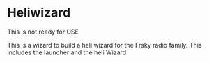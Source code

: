 # Heliwizard
This is not ready for USE

This is a wizard to build a heli wizard for the Frsky radio family. This includes the launcher and the heli Wizard.

